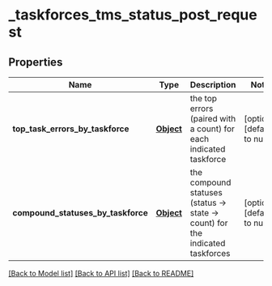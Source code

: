 # _taskforces_tms_status_post_request
## Properties

| Name | Type | Description | Notes |
|------------ | ------------- | ------------- | -------------|
| **top\_task\_errors\_by\_taskforce** | [**Object**](.md) | the top errors (paired with a count) for each indicated taskforce | [optional] [default to null] |
| **compound\_statuses\_by\_taskforce** | [**Object**](.md) | the compound statuses (status -&gt; state -&gt; count) for the indicated taskforces | [optional] [default to null] |

[[Back to Model list]](../README.md#documentation-for-models) [[Back to API list]](../README.md#documentation-for-api-endpoints) [[Back to README]](../README.md)

